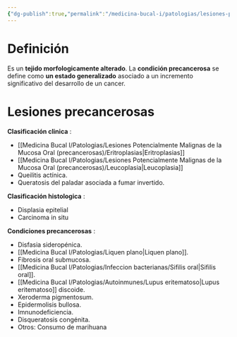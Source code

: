 ```yaml
---
{"dg-publish":true,"permalink":"/medicina-bucal-i/patologias/lesiones-potencialmente-malignas-de-la-mucosa-oral-precancerosas/lesiones-precancerosas/","tags":["Precancerosa","LesionesBlancas"]}
---
```


# Definición

Es un **tejido morfologicamente alterado**.
La **condición precancerosa** se define como **un estado generalizado** asociado a un incremento significativo del desarrollo de un cancer.

# Lesiones precancerosas

**Clasificación clinica** : 
- [[Medicina Bucal I/Patologias/Lesiones Potencialmente Malignas de la Mucosa Oral (precancerosas)/Eritroplasias\|Eritroplasias]]
- [[Medicina Bucal I/Patologias/Lesiones Potencialmente Malignas de la Mucosa Oral (precancerosas)/Leucoplasia\|Leucoplasia]]
- Queilitis actínica.
- Queratosis del paladar asociada a fumar invertido.

**Clasificación histologica** : 
- Displasia epitelial
- Carcinoma in situ

**Condiciones precancerosas** : 
- Disfasia sideropénica. 
- [[Medicina Bucal I/Patologias/Liquen plano\|Liquen plano]].
- Fibrosis oral submucosa. 
- [[Medicina Bucal I/Patologias/Infeccion bacterianas/Sifilis oral\|Sifilis oral]]. 
- [[Medicina Bucal I/Patologias/Autoinmunes/Lupus eritematoso\|Lupus eritematoso]] discoide.
- Xeroderma pigmentosum. 
- Epidermolisis bullosa. 
- Imnunodeficiencia. 
- Disqueratosis congénita.
- Otros: Consumo de marihuana